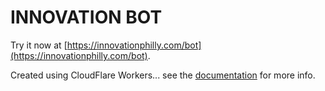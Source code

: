 # INNOVATION BOT

Try it now at [https://innovationphilly.com/bot](https://innovationphilly.com/bot).

Created using CloudFlare Workers... see the [documentation](https://developers.cloudflare.com/workers-ai/get-started/workers-wrangler/) for more info.



